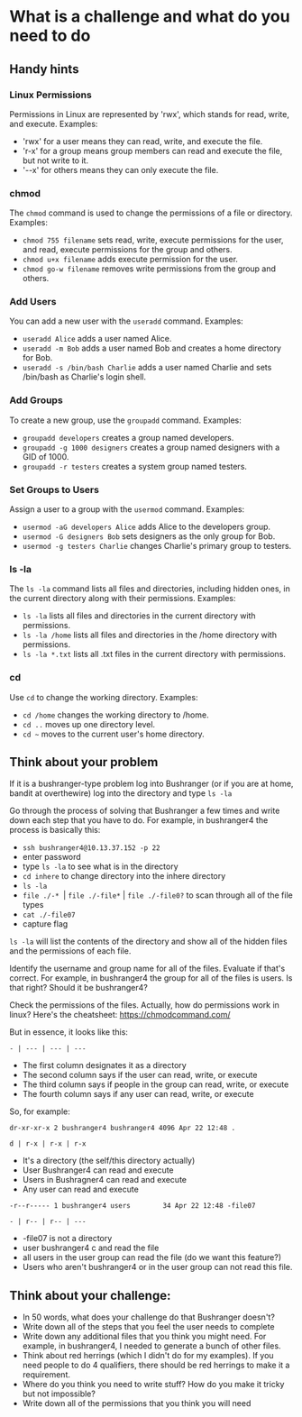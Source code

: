 # What is a challenge and what do you need to do

## Handy hints 

### Linux Permissions

Permissions in Linux are represented by 'rwx', which stands for read, write, and execute. Examples:

- 'rwx' for a user means they can read, write, and execute the file.
- 'r-x' for a group means group members can read and execute the file, but not write to it.
- '--x' for others means they can only execute the file.

### chmod

The `chmod` command is used to change the permissions of a file or directory. Examples:

- `chmod 755 filename` sets read, write, execute permissions for the user, and read, execute permissions for the group and others.
- `chmod u+x filename` adds execute permission for the user.
- `chmod go-w filename` removes write permissions from the group and others.

### Add Users

You can add a new user with the `useradd` command. Examples:

- `useradd Alice` adds a user named Alice.
- `useradd -m Bob` adds a user named Bob and creates a home directory for Bob.
- `useradd -s /bin/bash Charlie` adds a user named Charlie and sets /bin/bash as Charlie's login shell.

### Add Groups

To create a new group, use the `groupadd` command. Examples:

- `groupadd developers` creates a group named developers.
- `groupadd -g 1000 designers` creates a group named designers with a GID of 1000.
- `groupadd -r testers` creates a system group named testers.

### Set Groups to Users

Assign a user to a group with the `usermod` command. Examples:

- `usermod -aG developers Alice` adds Alice to the developers group.
- `usermod -G designers Bob` sets designers as the only group for Bob.
- `usermod -g testers Charlie` changes Charlie's primary group to testers.

### ls -la

The `ls -la` command lists all files and directories, including hidden ones, in the current directory along with their permissions. Examples:

- `ls -la` lists all files and directories in the current directory with permissions.
- `ls -la /home` lists all files and directories in the /home directory with permissions.
- `ls -la *.txt` lists all .txt files in the current directory with permissions.

### cd

Use `cd` to change the working directory. Examples:

- `cd /home` changes the working directory to /home.
- `cd ..` moves up one directory level.
- `cd ~` moves to the current user's home directory.

## Think about your problem

If it is a bushranger-type problem log into Bushranger (or if you are at home, bandit at overthewire) log into the directory and type `ls -la` 

Go through the process of solving that Bushranger a few times and write down each step that you have to do. For example, in bushranger4 the process is basically this: 

* `ssh bushranger4@10.13.37.152 -p 22`
* enter password
* type `ls -la` to see what is in the directory
* `cd inhere` to change directory into the inhere directory
* `ls -la `
* `file ./-* `| `file ./-file*` | `file ./-file0?` to scan through all of the file types 
* `cat ./-file07`
* capture flag

`ls -la` will list the contents of the directory and show all of the hidden files and the permissions of each file.

Identify the username and group name for all of the files. Evaluate if that's correct. For example, in bushranger4 the group for all of the files is users. Is that right? Should it be bushranger4? 

Check the permissions of the files. Actually, how do permissions work in linux? Here's the cheatsheet: https://chmodcommand.com/  

But in essence, it looks like this:

`- | --- | --- | ---`

* The first column designates it as a directory
* The second column says if the user can read, write, or execute 
* The third column says if people in the group can read, write, or execute
* The fourth column says if any user can read, write, or execute 

So, for example: 

`dr-xr-xr-x 2 bushranger4 bushranger4 4096 Apr 22 12:48 .`

`d | r-x | r-x | r-x `

* It's a directory (the self/this directory actually)
* User Bushranger4 can read and execute 
* Users in Bushragner4 can read and execute 
* Any user can read and execute 

`-r--r----- 1 bushranger4 users        34 Apr 22 12:48 -file07`

`- | r-- | r-- | --- `

* -file07 is not a directory
* user bushranger4 c and read the file 
* all users in the user group can read the file (do we want this feature?)
* Users who aren't bushranger4 or in the user group can not read this file. 

## Think about your challenge: 

* In 50 words, what does your challenge do that Bushranger doesn't?
* Write down all of the steps that you feel the user needs to complete
* Write down any additional files that you think you might need. For example, in bushranger4, I needed to generate a bunch of other files. 
* Think about red herrings (which I didn't do for my examples). If you need people to do 4 qualifiers, there should be red herrings to make it a requirement. 
* Where do you think you need to write stuff? How do you make it tricky but not impossible?
* Write down all of the permissions that you think you will need  

